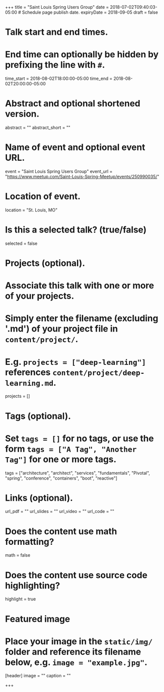 +++
title = "Saint Louis Spring Users Group"
date = 2018-07-02T09:40:03-05:00  # Schedule page publish date.
expiryDate = 2018-09-05
draft = false

# Talk start and end times.
#   End time can optionally be hidden by prefixing the line with `#`.
time_start = 2018-08-02T18:00:00-05:00
time_end = 2018-08-02T20:00:00-05:00

# Abstract and optional shortened version.
abstract = ""
abstract_short = ""

# Name of event and optional event URL.
event = "Saint Louis Spring Users Group"
event_url = "https://www.meetup.com/Saint-Louis-Spring-Meetup/events/250990035/"

# Location of event.
location = "St. Louis, MO"

# Is this a selected talk? (true/false)
selected = false

# Projects (optional).
#   Associate this talk with one or more of your projects.
#   Simply enter the filename (excluding '.md') of your project file in `content/project/`.
#   E.g. `projects = ["deep-learning"]` references `content/project/deep-learning.md`.
projects = []

# Tags (optional).
#   Set `tags = []` for no tags, or use the form `tags = ["A Tag", "Another Tag"]` for one or more tags.
tags = ["architecture", "architect", "services", "fundamentals", "Pivotal", "spring", "conference", "containers", "boot", "reactive"]

# Links (optional).
url_pdf = ""
url_slides = ""
url_video = ""
url_code = ""

# Does the content use math formatting?
math = false

# Does the content use source code highlighting?
highlight = true

# Featured image
# Place your image in the `static/img/` folder and reference its filename below, e.g. `image = "example.jpg"`.
[header]
image = ""
caption = ""

+++
